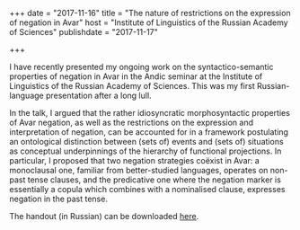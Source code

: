 +++
date = "2017-11-16"
title = "The nature of restrictions on the expression of negation in Avar"
host = "Institute of Linguistics of the Russian Academy of Sciences"
publishdate = "2017-11-17"

+++



I have recently presented my ongoing work on the syntactico-semantic properties of negation in Avar in the Andic seminar at the Institute of Linguistics of the Russian Academy of Sciences. This was my first Russian-language presentation after a long lull.

In the talk, I argued that the rather idiosyncratic morphosyntactic properties of Avar negation, as well as the restrictions on the expression and interpretation of negation, can be accounted for in a framework postulating an ontological distinction between (sets of) events and (sets of) situations as conceptual underpinnings of the hierarchy of functional projections. In particular, I proposed that two negation strategies coëxist in Avar: a monoclausal one, familiar from better-studied languages, operates on non-past tense clauses, and the predicative one where the negation marker is essentially a copula which combines with a nominalised clause, expresses negation in the past tense.

The handout (in Russian) can be downloaded [here](/papers/avar-negation-andi-seminar-ras-handout.pdf).
